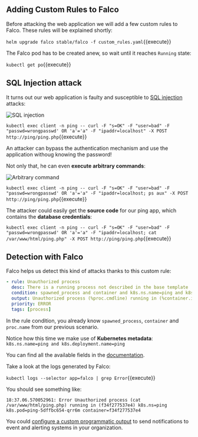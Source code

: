 Adding Custom Rules to Falco
----------------------------

Before attacking the web application we will add a few custom rules to Falco. These rules will be explained shortly:

`helm upgrade falco stable/falco -f custom_rules.yaml`{{execute}}

The Falco pod has to be created anew, so wait until it reaches `Running` state:

`kubectl get po`{{execute}}

SQL Injection attack
--------------------

It turns out our web application is faulty and susceptible to [SQL injection](https://en.wikipedia.org/wiki/SQL_injection) attacks:

![SQL injection](/sysdig/courses/falco/forensics-k8s/assets/03_sql_injection.png)

`kubectl exec client -n ping -- curl -F "s=OK" -F "user=bad" -F "passwd=wrongpasswd' OR 'a'='a" -F "ipaddr=localhost" -X POST http://ping/ping.php`{{execute}}

An attacker can bypass the authentication mechanism and use the application withoug knowing the password!

Not only that, he can even **execute arbitrary commands**:

![Arbitrary command](/sysdig/courses/falco/forensics-k8s/assets/04_arbitrary_command.png)

`kubectl exec client -n ping -- curl -F "s=OK" -F "user=bad" -F "passwd=wrongpasswd' OR 'a'='a" -F "ipaddr=localhost; ps aux" -X POST http://ping/ping.php`{{execute}}

The attacker could easily get the **source code** for our ping app, which contains the **database credentials**:

`kubectl exec client -n ping -- curl -F "s=OK" -F "user=bad" -F "passwd=wrongpasswd' OR 'a'='a" -F "ipaddr=localhost; cat /var/www/html/ping.php" -X POST http://ping/ping.php`{{execute}}

Detection with Falco
--------------------

Falco helps us detect this kind of attacks thanks to this custom rule:

```yaml
- rule: Unauthorized process
  desc: There is a running process not described in the base template
  condition: spawned_process and container and k8s.ns.name=ping and k8s.deployment.name=ping and not proc.name in (apache2, sh, ping)
  output: Unauthorized process (%proc.cmdline) running in (%container.id)
  priority: ERROR
  tags: [process]
```

In the rule condition, you already know `spawned_process`, `container` and `proc.name` from our previous scenario.

Notice how this time we make use of **Kubernetes metadata**:
`k8s.ns.name=ping and k8s.deployment.name=ping`

You can find all the available fields in the [documentation](https://github.com/draios/sysdig/wiki/Sysdig-User-Guide#all-supported-filters).

Take a look at the logs generated by Falco:

`kubectl logs --selector app=falco | grep Error`{{execute}}

You should see something like:

`18:37.06.570052961: Error Unauthorized process (cat /var/www/html/ping.php) running in (f34f277537e4) k8s.ns=ping k8s.pod=ping-5dffbc654-qrr6m container=f34f277537e4`

You could [configure a custom programmatic output](https://github.com/draios/falco/wiki/Falco-Alerts#program-output) to send notifications to event and alerting systems in your organization.
